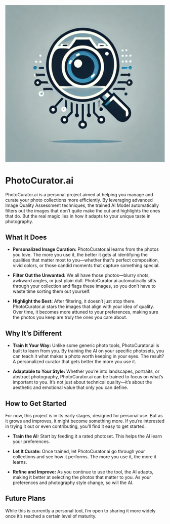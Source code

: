 ![GitHub Logo](assets/logos/photocuratorai_logo.png)

# PhotoCurator.ai
PhotoCurator.ai is a personal project aimed at helping you manage and curate your photo collections more efficiently. By leveraging advanced Image Quality Assessment techniques, the trained AI Model automatically filters out the images that don’t quite make the cut and highlights the ones that do. But the real magic lies in how it adapts to your unique taste in photography.


## What It Does

* **Personalized Image Curation:**
PhotoCurator.ai learns from the photos you love. The more you use it, the better it gets at identifying the qualities that matter most to you—whether that's perfect composition, vivid colors, or those candid moments that capture something special.

* **Filter Out the Unwanted:**
We all have those photos—blurry shots, awkward angles, or just plain dull. PhotoCurator.ai automatically sifts through your collection and flags these images, so you don’t have to waste time sorting them out yourself.

* **Highlight the Best:**
After filtering, it doesn’t just stop there. PhotoCurator.ai stars the images that align with your idea of quality. Over time, it becomes more attuned to your preferences, making sure the photos you keep are truly the ones you care about.


## Why It’s Different

* **Train It Your Way:**
Unlike some generic photo tools, PhotoCurator.ai is built to learn from you. By training the AI on your specific photosets, you can teach it what makes a photo worth keeping in your eyes. The result? A personalized curator that gets better the more you use it.

* **Adaptable to Your Style:**
Whether you’re into landscapes, portraits, or abstract photography, PhotoCurator.ai can be trained to focus on what’s important to you. It’s not just about technical quality—it’s about the aesthetic and emotional value that only you can define.


## How to Get Started
For now, this project is in its early stages, designed for personal use. But as it grows and improves, it might become something more. If you’re interested in trying it out or even contributing, you’ll find it easy to get started.

* **Train the AI:**
Start by feeding it a rated photoset. This helps the AI learn your preferences.

* **Let It Curate:**
Once trained, let PhotoCurator.ai go through your collections and see how it performs. The more you use it, the more it learns.

* **Refine and Improve:**
As you continue to use the tool, the AI adapts, making it better at selecting the photos that matter to you. As your preferences and photography style change, so will the AI.


## Future Plans
While this is currently a personal tool, I’m open to sharing it more widely once it’s reached a certain level of maturity.
